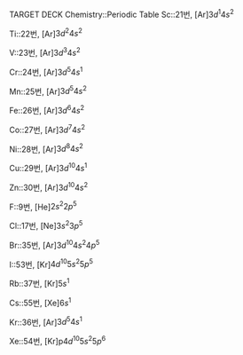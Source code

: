 TARGET DECK
Chemistry::Periodic Table
Sc::21번, \[Ar]$3d^{1}4s^{2}$
<!--ID: 1713682860383-->

Ti::22번, \[Ar]$3d^{2}4s^{2}$
<!--ID: 1713682860391-->

V::23번, \[Ar]$3d^{3}4s^{2}$
<!--ID: 1713682860397-->

Cr::24번, \[Ar]$3d^{5}4s^{1}$
<!--ID: 1713682860401-->

Mn::25번,  \[Ar]$3d^{5}4s^{2}$
<!--ID: 1713682860406-->

Fe::26번, \[Ar]$3d^{6}4s^{2}$
<!--ID: 1713682860411-->

Co::27번, \[Ar]$3d^{7}4s^{2}$
<!--ID: 1713682860416-->

Ni::28번, \[Ar]$3d^{8}4s^{2}$
<!--ID: 1713682860422-->

Cu::29번, \[Ar]$3d^{10}4s^{1}$
<!--ID: 1713682860428-->

Zn::30번, \[Ar]$3d^{10}4s^{2}$
<!--ID: 1713682860433-->

F::9번, \[He]$2s^{2}2p^{5}$
<!--ID: 1713682860439-->

Cl::17번, \[Ne]$3s^{2}3p^{5}$
<!--ID: 1713682860445-->

Br::35번, \[Ar]$3d^{10}4s^{2}4p^{5}$
<!--ID: 1713682860450-->

I::53번, \[Kr]$4d^{10}5s^{2}5p^{5}$
<!--ID: 1713682860456-->

Rb::37번, \[Kr]$5s^{1}$
<!--ID: 1713682860463-->

Cs::55번, \[Xe]$6s^{1}$
<!--ID: 1713682860468-->

Kr::36번, \[Ar]$3d^{5} 4s^{1}$
<!--ID: 1713682860474-->

Xe::54번, \[Kr]p$4d^{10} 5s^{2} 5p^{6}$
<!--ID: 1713682860481-->